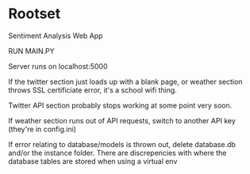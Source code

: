 # Rootset
 Sentiment Analysis Web App
 
RUN MAIN.PY

Server runs on localhost:5000

If the twitter section just loads up with a blank page, or weather section throws SSL certificiate error, it's a school wifi thing.

Twitter API section probably stops working at some point very soon.

If weather section runs out of API requests, switch to another API key (they're in config.ini)

If error relating to database/models is thrown out, delete database.db and/or the instance folder. There are discrepencies with where the database tables are stored when using a virtual env
